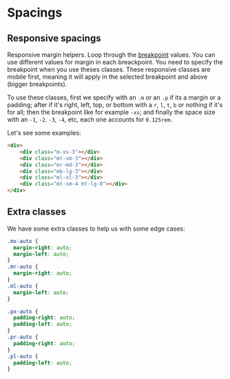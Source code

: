 # Spacings

## Responsive spacings

Responsive margin helpers. Loop through the [breakpoint](/scss/breakpoints) values. You can use different values for margin in each breackpoint. You need to specify the breakpoint when you use theses classes. These responsive classes are mobile first, meaning it will apply in the selected breakpoint and above (bigger breakpoints).

To use these classes, first we specify with an `.m` or an `.p` if its a margin or a padding; after if it's right, left, top, or bottom with a `r`, `l`, `t`, `b` or nothing if it's for all; then the breakpoint like for example `-xs`; and finally the space size with an `-1`, `-2`. `-3`, `-4`, etc, each one accounts for `0.125rem`.

Let's see some examples:

```html
<div>
    <div class="m-xs-3"></div>
    <div class="mt-sm-3"></div>
    <div class="mr-md-3"></div>
    <div class="mb-lg-3"></div>
    <div class="ml-xl-3"></div>
    <div class="mt-sm-4 mt-lg-8"></div>
</div>
```

## Extra classes

We have some extra classes to help us with some edge cases:

```css
.mx-auto {
  margin-right: auto;
  margin-left: auto;
}
.mr-auto {
  margin-right: auto;
}
.ml-auto {
  margin-left: auto;
}

.px-auto {
  padding-right: auto;
  padding-left: auto;
}
.pr-auto {
  padding-right: auto;
}
.pl-auto {
  padding-left: auto;
}
```
